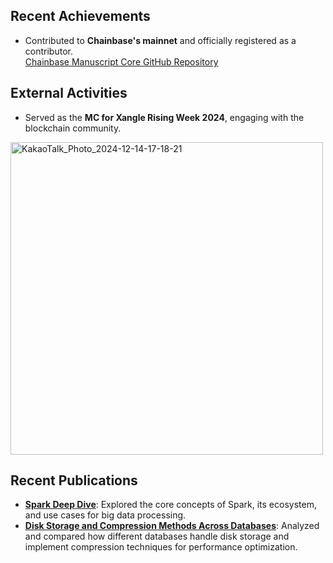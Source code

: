 ## Recent Achievements

- Contributed to **Chainbase's mainnet** and officially registered as a contributor.  
  [Chainbase Manuscript Core GitHub Repository](https://github.com/chainbase-labs/manuscript-core)

## External Activities
- Served as the **MC for Xangle Rising Week 2024**, engaging with the blockchain community.
<img src="https://github.com/user-attachments/assets/afba85ce-7d7d-45f5-9f6e-005aa0c18faa" alt="KakaoTalk_Photo_2024-12-14-17-18-21" width="500">

## Recent Publications
- **[Spark Deep Dive](https://velog.io/@cmong/Spark-Deep-Dive)**: Explored the core concepts of Spark, its ecosystem, and use cases for big data processing.  
- **[Disk Storage and Compression Methods Across Databases](https://velog.io/@cmong/%EB%8D%B0%EC%9D%B4%ED%84%B0%EB%B2%A0%EC%9D%B4%EC%8A%A4%EB%B3%84-%EB%94%94%EC%8A%A4%ED%81%AC-%EC%A0%80%EC%9E%A5-%EB%B0%A9%EC%8B%9D-%EB%B0%8F-%EC%95%95%EC%B6%95%EB%B0%A9%EC%8B%9D)**: Analyzed and compared how different databases handle disk storage and implement compression techniques for performance optimization.

